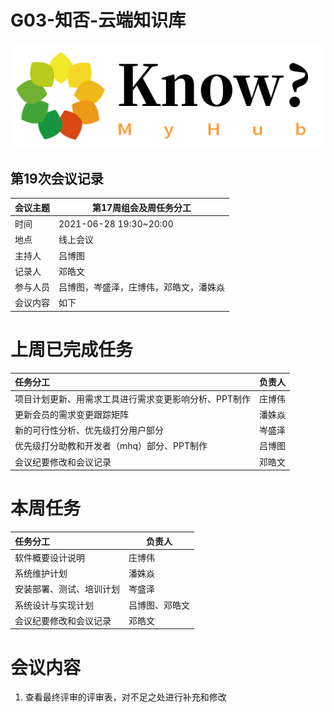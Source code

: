 # G03-知否-云端知识库

![](个人知识库Logo.png)

## 第19次会议记录

| 会议主题   | 第17周组会及周任务分工 |
| :-------  | ---------------------------- |
| 时间      | 2021-06-28 19:30~20:00 |
| 地点      | 线上会议               |
| 主持人    | 吕博图                 |
| 记录人    | 邓皓文                    |
| 参与人员  | 吕博图，岑盛泽，庄博伟，邓皓文，潘姝焱 |
| 会议内容  | 如下                         |

# 上周已完成任务


| 任务分工                                              | 负责人 |
| :---------------------------------------------------- | ------ |
| 项目计划更新、用需求工具进行需求变更影响分析、PPT制作 | 庄博伟 |
| 更新会员的需求变更跟踪矩阵                            | 潘姝焱 |
| 新的可行性分析、优先级打分用户部分                    | 岑盛泽 |
| 优先级打分助教和开发者（mhq）部分、PPT制作            | 吕博图 |
| 会议纪要修改和会议记录                                | 邓皓文 |

# 本周任务
| 任务分工                 | 负责人         |
| :----------------------- | -------------- |
| 软件概要设计说明         | 庄博伟         |
| 系统维护计划             | 潘姝焱         |
| 安装部署、测试、培训计划 | 岑盛泽         |
| 系统设计与实现计划       | 吕博图、邓皓文 |
| 会议纪要修改和会议记录   | 邓皓文         |



# 会议内容

1. 查看最终评审的评审表，对不足之处进行补充和修改
